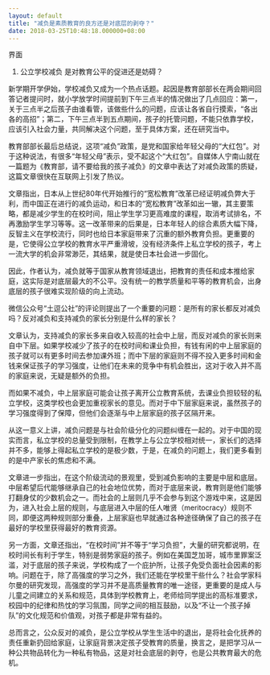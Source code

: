 ```yaml
---
layout: default
title: "减负是素质教育的良方还是对底层的剥夺？"
date: 2018-03-25T10:48:18.000000+08:00
---
```


界面

1. 公立学校减负 是对教育公平的促进还是妨碍？

新学期开学伊始，学校减负又成为一个热点话题。起因是教育部部长在两会期间回答记者提问时，就小学放学时间提前到下午三点半的情况做出了几点回应：第一，关于三点半之后孩子由谁看管，该做些什么的问题，应该让各省自行摸索，“各出各的高招”；第二，下午三点半到五点期间，孩子的托管问题，不能只依靠学校，应该引入社会力量，共同解决这个问题，至于具体方案，还在研究当中。

教育部部长最后总结说，这项“减负”政策，是党和国家给年轻父母的“大红包”。对于这种说法，有很多“年轻父母”表示，受不起这个“大红包”。自媒体人宁南山就在一篇题为《教育部，请不要给我的孩子减负》的文章中表达了对减负政策的质疑，这篇文章很快在互联网上引发了热议。

文章指出，日本从上世纪80年代开始推行的“宽松教育”改革已经证明减负弊大于利，而中国正在进行的减负运动，和日本的“宽松教育”改革如出一辙，其主要策略，都是减少学生的在校时间，阻止学生学习更高难度的课程，取消考试排名，不再激励学生学习等等。这一改革带来的后果是，日本年轻人的综合素质大幅下降，反智主义在学校流行，同时也给日本家庭带来了沉重的额外教育负担。更重要的是，它使得公立学校的教育水平严重滑坡，没有经济条件上私立学校的孩子，考上一流大学的机会非常渺茫，其结果，就是使日本社会进一步固化。

因此，作者认为，减负就等于国家从教育领域退出，把教育的责任和成本推给家庭，这实际是对底层最大的不公平。没有统一的教学质量和平等的教育机会，出身底层的孩子很难实现阶级的向上流动。

微信公众号“土逗公社”的评论则提出了一个重要的问题：是所有的家长都反对减负吗？反对减负和支持减负的家长分别是什么样的家长？

文章认为，支持减负的家长多来自收入较高的社会中上层，而反对减负的家长则来自中下层。如果学校减少了孩子的在校时间和课业负担，有钱有闲的中上层家庭的孩子就可以有更多时间去参加课外班；而中下层的家庭则不得不投入更多时间和金钱来保证孩子的学习强度，让他们在未来的竞争中有机会胜出，这对于收入并不高的家庭来说，无疑是额外的负担。

而如果不减负，中上层家庭可能会让孩子离开公立教育系统，去课业负担较轻的私立学校，这类学校也会更加重视家长的意见。而对于中下层家庭来说，虽然孩子的学习强度得到了保障，但他们会逐渐与中上层家庭的孩子区隔开来。

从这一意义上讲，减负问题是与社会阶级分化的问题纠缠在一起的。对于中国的现实而言，私立学校的总量受到限制，在教学上与公立学校相对统一，家长们的选择并不多，能够上得起私立学校的是极少数，于是，在减负的问题上，我们更多看到的是中产家长的焦虑和不满。

文章进一步指出，在这个阶级流动的景观里，受到减负影响的主要是中层和底层。中层希望后代能够继承自己的社会地位优势，而对于底层来说，教育则是他们能够打翻身仗的少数机会之一。而社会的上层则几乎不会参与到这个游戏中来，这是因为，进入社会上层的规则，与底层进入中层的任人唯贤（meritocracy）规则不同，即便这两种规则部分重叠，上层家庭也早就通过各种途径确保了自己的孩子在最好的学校里获得最好的教育资源。

另一方面，文章还指出，“在校时间”并不等于“学习负担”，大量的研究都说明，在校时间长有利于学生，特别是弱势家庭的孩子。例如在美国芝加哥，城市里罪案泛滥，对于底层的孩子来说，学校构成了一个庇护所，让孩子免受负面社会因素的影响。问题在于，除了高强度的学习之外，我们还能在学校里干些什么？社会学家科尔曼的研究发现，高强度的学习并不是高质量教育的唯一途径，更重要的是成人与儿童之间建立的关系和规范，具体到学校教育上，老师给同学提出的高标准要求，校园中的纪律和热忱的学习氛围，同学之间的相互鼓励，以及“不让一个孩子掉队”的文化规范和价值观，对孩子都是非常有益的。

总而言之，公众反对的减负，是公立学校从学生生活中的退出，是将社会化抚养的责任重新扔回给家庭，让家庭背景决定孩子受教育的质量，换言之，是把学习从一种公共物品转化为一种私有物品，这是对社会底层的剥夺，也是公共教育最大的危机。

